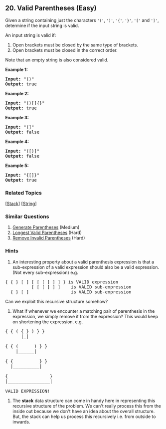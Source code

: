 <!--|This file generated by command(leetcode description); DO NOT EDIT.    |-->
<!--+----------------------------------------------------------------------+-->
<!--|@author    Openset <openset.wang@gmail.com>                           |-->
<!--|@link      https://github.com/openset                                 |-->
<!--|@home      https://github.com/openset/leetcode                        |-->
<!--+----------------------------------------------------------------------+-->

## 20. Valid Parentheses (Easy)

<p>Given a string containing just the characters <code>&#39;(&#39;</code>, <code>&#39;)&#39;</code>, <code>&#39;{&#39;</code>, <code>&#39;}&#39;</code>, <code>&#39;[&#39;</code> and <code>&#39;]&#39;</code>, determine if the input string is valid.</p>

<p>An input string is valid if:</p>

<ol>
	<li>Open brackets must be closed by the same type of brackets.</li>
	<li>Open brackets must be closed in the correct order.</li>
</ol>

<p>Note that an empty string is&nbsp;also considered valid.</p>

<p><strong>Example 1:</strong></p>

<pre>
<strong>Input:</strong> &quot;()&quot;
<strong>Output:</strong> true
</pre>

<p><strong>Example 2:</strong></p>

<pre>
<strong>Input:</strong> &quot;()[]{}&quot;
<strong>Output:</strong> true
</pre>

<p><strong>Example 3:</strong></p>

<pre>
<strong>Input:</strong> &quot;(]&quot;
<strong>Output:</strong> false
</pre>

<p><strong>Example 4:</strong></p>

<pre>
<strong>Input:</strong> &quot;([)]&quot;
<strong>Output:</strong> false
</pre>

<p><strong>Example 5:</strong></p>

<pre>
<strong>Input:</strong> &quot;{[]}&quot;
<strong>Output:</strong> true
</pre>


### Related Topics
[[Stack](https://github.com/openset/leetcode/tree/master/tag/stack/README.md)]
[[String](https://github.com/openset/leetcode/tree/master/tag/string/README.md)]

### Similar Questions
  1. [Generate Parentheses](https://github.com/openset/leetcode/tree/master/problems/generate-parentheses) (Medium)
  1. [Longest Valid Parentheses](https://github.com/openset/leetcode/tree/master/problems/longest-valid-parentheses) (Hard)
  1. [Remove Invalid Parentheses](https://github.com/openset/leetcode/tree/master/problems/remove-invalid-parentheses) (Hard)

### Hints
  1. An interesting property about a valid parenthesis expression is that a sub-expression of a valid expression should also be a valid expression. (Not every sub-expression) e.g.

<pre>
{ { } [ ] [ [ [ ] ] ] } is VALID expression
          [ [ [ ] ] ]    is VALID sub-expression
  { } [ ]                is VALID sub-expression
</pre>

Can we exploit this recursive structure somehow?
  1. What if whenever we encounter a matching pair of parenthesis in the expression, we simply remove it from the expression? This would keep on shortening the expression. e.g.

<pre>
{ { ( { } ) } }
      |_|

{ { (      ) } }
    |______|

{ {          } }
  |__________|

{                }
|________________|

VALID EXPRESSION!
</pre>
  1. The <b>stack</b> data structure can come in handy here in representing this recursive structure of the problem. We can't really process this from the inside out because we don't have an idea about the overall structure. But, the stack can help us process this recursively i.e. from outside to inwards.
